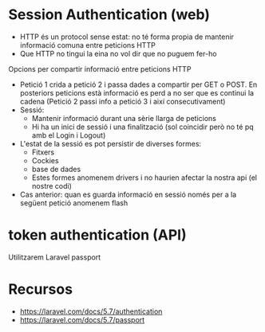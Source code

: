 # Session Authentication (web)

- HTTP és un protocol sense estat: no té forma propia de mantenir informació comuna entre peticions HTTP
- Que HTTP no tingui la eina no vol dir que no puguem fer-ho

Opcions per compartir informació entre peticions HTTP
- Petició 1 crida a petició 2 i passa dades a compartir per GET o POST. En posteriors peticions està informació es perd 
a no ser que es continui la cadena (Petició 2 passi info a petició 3 i així consecutivament)
- Sessió:
  - Mantenir informació durant una sèrie llarga de peticions
  - Hi ha un inici de sessió i una finalització (sol coincidir però no té pq amb el Login i Logout)
- L'estat de la sessió es pot persistir de diverses formes:
  - Fitxers
  - Cockies
  - base de dades
  - Estes formes anomenem drivers i no haurien afectar la nostra api (el nostre codi)  
- Cas anterior: quan es guarda informació en sessió només per a la següent petició anomenem flash

# token authentication (API)

Utilitzarem Laravel passport

# Recursos

- https://laravel.com/docs/5.7/authentication
- https://laravel.com/docs/5.7/passport
